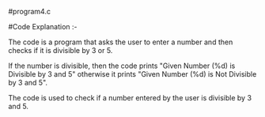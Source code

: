 #program4.c

#Code Explanation :-

The code is a program that asks the user to enter a number and then checks if it is divisible by 3 or 5.

If the number is divisible, then the code prints "Given Number (%d) is Divisible by 3 and 5" otherwise it prints "Given Number (%d) is Not Divisible by 3 and 5".

The code is used to check if a number entered by the user is divisible by 3 and 5.
